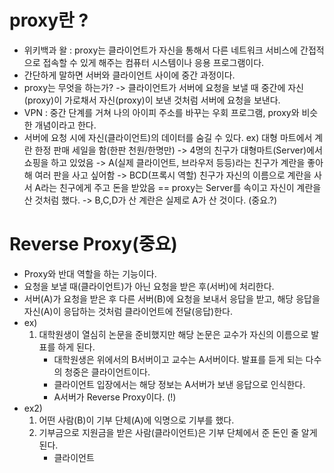 # proxy란 ?
- 위키백과 왈 : proxy는 클라이언트가 자신을 통해서 다른 네트워크 서비스에 간접적으로 접속할 수 있게 해주는 컴퓨터 시스템이나 응용 프로그램이다.
- 간단하게 말하면 서버와 클라이언트 사이에 중간 과정이다.
- proxy는 무엇을 하는가? -> 클라이언트가 서버에 요청을 보낼 때 중간에 자신(proxy)이 가로채서 자신(proxy)이 보낸 것처럼 서버에 요청을 보낸다.
- VPN : 중간 단계를 거쳐 나의 아이피 주소를 바꾸는 우회 프로그램, proxy와 비슷한 개념이라고 한다.
- 서버에 요청 시에 자신(클라이언트)의 데이터를 숨길 수 있다. ex) 대형 마트에서 계란 한정 판매 세일을 함(한판 천원/한명만) -> 4명의 친구가 대형마트(Server)에서 쇼핑을 하고 있었음 -> A(실제 클라이언트, 브라우저 등등)라는 친구가 계란을 좋아해 여러 판을 사고 싶어함 -> BCD(프록시 역할) 친구가 자신의 이름으로 계란을 사서 A라는 친구에게 주고 돈을 받았음 == proxy는 Server를 속이고 자신이 계란을 산 것처럼 했다. -> B,C,D가 산 계란은 실제로 A가 산 것이다. (중요.?)

# Reverse Proxy(중요)
- Proxy와 반대 역할을 하는 기능이다.
- 요청을 보낼 때(클라이언트)가 아닌 요청을 받은 후(서버)에 처리한다.
- 서버(A)가 요청을 받은 후 다른 서버(B)에 요청을 보내서 응답을 받고, 해당 응답을 자신(A)이 응답하는 것처럼 클라이언트에 전달(응답)한다.
- ex)
    1. 대학원생이 열심히 논문을 준비했지만 해당 논문은 교수가 자신의 이름으로 발표를 하게 된다.
        - 대학원생은 위에서의 B서버이고 교수는 A서버이다. 발표를 듣게 되는 다수의 청중은 클라이언트이다.
        - 클라이언트 입장에서는 해당 정보는 A서버가 보낸 응답으로 인식한다.
        - A서버가 Reverse Proxy이다. (!)
- ex2)
    1. 어떤 사람(B)이 기부 단체(A)에 익명으로 기부를 했다.
    2. 기부금으로 지원금을 받은 사람(클라이언트)은 기부 단체에서 준 돈인 줄 알게 된다.
        - 클라이언트
